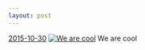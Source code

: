 ```yaml
---
layout: post
---
```


<p>
  <time><a href="/440">2015-10-30</a></time>
  <a href="/440"><img src="{{ site.assets_url }}/440-640.jpg" srcset="{{ site.assets_url }}/440-1280.jpg 1280w, {{ site.assets_url }}/440-960.jpg 960w, {{ site.assets_url }}/440-640.jpg 640w, {{ site.assets_url }}/440-320.jpg 320w" sizes="(min-width: 700px) 50vw, calc(100vw - 2rem)" alt="We are cool" /></a>
  <span>We are cool</span>
</p>
